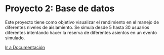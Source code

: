 # Proyecto 2: Base de datos

Este proyecto tiene como objetivo visualizar el rendimiento en el manejo de diferentes niveles de aislamiento. Se simula desde 5 hasta 30 usuarios diferentes intentando hacer la reserva de diferentes asientos en un evento simulado.

[Ir a Documentación ](https://uvggt-my.sharepoint.com/:w:/g/personal/cat23401_uvg_edu_gt/EUeVzj7o8u1Moxz7kai8V1wB_1SvORc8sTz8S4cENGnaDw?e=p1fcgk)
